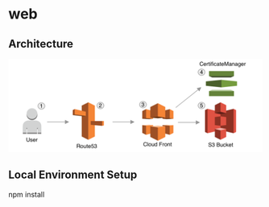# web
## Architecture
![aws web architecture](/design/aws-web-architecture.png)
## Local Environment Setup
npm install